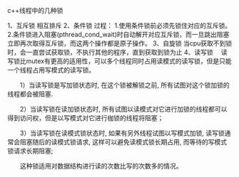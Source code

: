 c++线程中的几种锁

1、互斥锁 相互排斥
2、条件锁 
过程：
1.使用条件锁前必须先锁住对应的互斥锁。
2.条件锁进入阻塞(pthread_cond_wait)时自动解开对应互斥锁，而一旦跳出阻塞立即再次取得互斥锁，而这两个操作都是原子操作。
3、自旋锁
当cpu获取不到锁时，会一直尝试获取锁，不执行其他的程序，直到获取到锁为止
4、读写锁
　读写锁比mutex有更高的适用性，可以多个线程同时占用读模式的读写锁，但是只能一个线程占用写模式的读写锁。

　　1）当读写锁是写加锁状态时, 在这个锁被解锁之前, 所有试图对这个锁加锁的线程都会被阻塞.

　　2）当读写锁在读加锁状态时, 所有试图以读模式对它进行加锁的线程都可以得到访问权，但是以写模式对它进行枷锁的线程将阻塞；

　　3）当读写锁在读模式锁状态时, 如果有另外线程试图以写模式加锁, 读写锁通常会阻塞随后的读模式锁请求, 这样可以避免读模式锁长期占用, 而等待的写模式锁请求长期阻塞;

　　这种锁适用对数据结构进行读的次数比写的次数多的情况。

